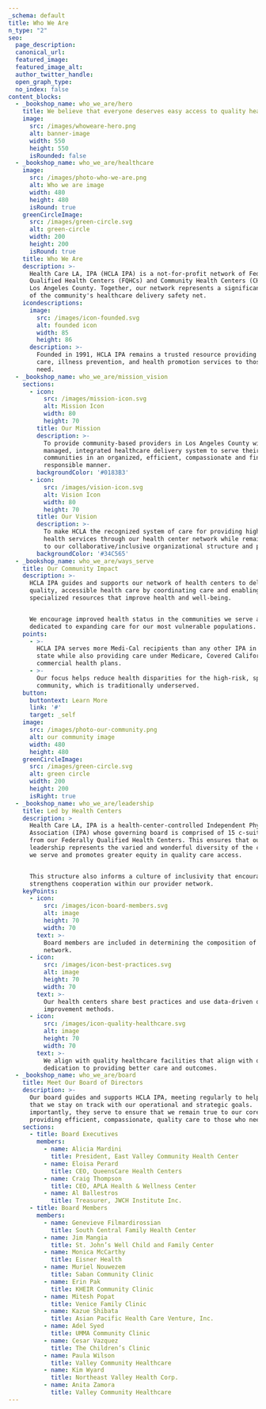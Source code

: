 ```yaml
---
_schema: default
title: Who We Are
n_type: "2"
seo:
  page_description:
  canonical_url:
  featured_image:
  featured_image_alt:
  author_twitter_handle:
  open_graph_type:
  no_index: false
content_blocks:
  - _bookshop_name: who_we_are/hero
    title: We believe that everyone deserves easy access to quality healthcare.
    image:
      src: /images/whoweare-hero.png
      alt: banner-image
      width: 550
      height: 550
      isRounded: false
  - _bookshop_name: who_we_are/healthcare
    image:
      src: /images/photo-who-we-are.png
      alt: Who we are image
      width: 480
      height: 480
      isRound: true
    greenCircleImage:
      src: /images/green-circle.svg
      alt: green-circle
      width: 200
      height: 200
      isRound: true
    title: Who We Are
    description: >-
      Health Care LA, IPA (HCLA IPA) is a not-for-profit network of Federally
      Qualified Health Centers (FQHCs) and Community Health Centers (CHCs) serving
      Los Angeles County. Together, our network represents a significant segment
      of the community's healthcare delivery safety net.
    icondescriptions:
      image:
        src: /images/icon-founded.svg
        alt: founded icon
        width: 85
        height: 86
      description: >-
        Founded in 1991, HCLA IPA remains a trusted resource providing quality
        care, illness prevention, and health promotion services to those most in
        need.
  - _bookshop_name: who_we_are/mission_vision
    sections:
      - icon:
          src: /images/mission-icon.svg
          alt: Mission Icon
          width: 80
          height: 70
        title: Our Mission
        description: >-
          To provide community-based providers in Los Angeles County with a
          managed, integrated healthcare delivery system to serve their
          communities in an organized, efficient, compassionate and financially
          responsible manner.
        backgroundColor: '#0183B3'
      - icon:
          src: /images/vision-icon.svg
          alt: Vision Icon
          width: 80
          height: 70
        title: Our Vision
        description: >-
          To make HCLA the recognized system of care for providing high-quality
          health services through our health center network while remaining true
          to our collaborative/inclusive organizational structure and philosophy.
        backgroundColor: '#34C565'
  - _bookshop_name: who_we_are/ways_serve
    title: Our Community Impact
    description: >-
      HCLA IPA guides and supports our network of health centers to deliver
      quality, accessible health care by coordinating care and enabling access to
      specialized resources that improve health and well-being.


      We encourage improved health status in the communities we serve and are
      dedicated to expanding care for our most vulnerable populations.
    points:
      - >-
        HCLA IPA serves more Medi-Cal recipients than any other IPA in the entire
        state while also providing care under Medicare, Covered California, and
        commercial health plans.
      - >-
        Our focus helps reduce health disparities for the high-risk, special needs
        community, which is traditionally underserved.
    button:
      buttontext: Learn More
      link: '#'
      target: _self
    image:
      src: /images/photo-our-community.png
      alt: our community image
      width: 480
      height: 480
    greenCircleImage:
      src: /images/green-circle.svg
      alt: green circle
      width: 200
      height: 200
      isRight: true
  - _bookshop_name: who_we_are/leadership
    title: Led by Health Centers
    description: >
      Health Care LA, IPA is a health-center-controlled Independent Physician
      Association (IPA) whose governing board is comprised of 15 c-suite leaders
      from our Federally Qualified Health Centers. This ensures that our
      leadership represents the varied and wonderful diversity of the communities
      we serve and promotes greater equity in quality care access.


      This structure also informs a culture of inclusivity that encourages and
      strengthens cooperation within our provider network.
    keyPoints:
      - icon:
          src: /images/icon-board-members.svg
          alt: image
          height: 70
          width: 70
        text: >-
          Board members are included in determining the composition of our
          network.
      - icon:
          src: /images/icon-best-practices.svg
          alt: image
          height: 70
          width: 70
        text: >-
          Our health centers share best practices and use data-driven quality
          improvement methods.
      - icon:
          src: /images/icon-quality-healthcare.svg
          alt: image
          height: 70
          width: 70
        text: >-
          We align with quality healthcare facilities that align with our
          dedication to providing better care and outcomes.
  - _bookshop_name: who_we_are/board
    title: Meet Our Board of Directors
    description: >-
      Our board guides and supports HCLA IPA, meeting regularly to help ensure
      that we stay on track with our operational and strategic goals.  Most
      importantly, they serve to ensure that we remain true to our core mission of
      providing efficient, compassionate, quality care to those who need it most.
    sections:
      - title: Board Executives
        members:
          - name: Alicia Mardini
            title: President, East Valley Community Health Center
          - name: Eloisa Perard
            title: CEO, QueensCare Health Centers
          - name: Craig Thompson
            title: CEO, APLA Health & Wellness Center
          - name: Al Ballestros
            title: Treasurer, JWCH Institute Inc.
      - title: Board Members
        members:
          - name: Genevieve Filmardirossian
            title: South Central Family Health Center
          - name: Jim Mangia
            title: St. John’s Well Child and Family Center
          - name: Monica McCarthy
            title: Eisner Health
          - name: Muriel Nouwezem
            title: Saban Community Clinic
          - name: Erin Pak
            title: KHEIR Community Clinic
          - name: Mitesh Popat
            title: Venice Family Clinic
          - name: Kazue Shibata
            title: Asian Pacific Health Care Venture, Inc.
          - name: Adel Syed
            title: UMMA Community Clinic
          - name: Cesar Vazquez
            title: The Children’s Clinic
          - name: Paula Wilson
            title: Valley Community Healthcare
          - name: Kim Wyard
            title: Northeast Valley Health Corp.
          - name: Anita Zamora
            title: Valley Community Healthcare
---
```

